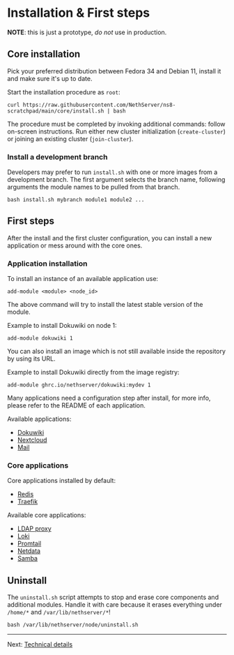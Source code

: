 # Installation & First steps

**NOTE**: this is just a prototype, *do not* use in production.

## Core installation

Pick your preferred distribution between Fedora 34 and Debian 11, install it and make sure it's up to date.

Start the installation procedure as `root`:
```
curl https://raw.githubusercontent.com/NethServer/ns8-scratchpad/main/core/install.sh | bash
```

The procedure must be completed by invoking additional commands: follow on-screen instructions.
Run either new cluster initialization (`create-cluster`) or joining an existing cluster (`join-cluster`).

### Install a development branch

Developers may prefer to run `install.sh` with one or more images from a
development branch. The first argument selects the branch name, following
arguments the module names to be pulled from that branch.

    bash install.sh mybranch module1 module2 ...

## First steps

After the install and the first cluster configuration, you can install a new application
or mess around with the core ones.

### Application installation

To install an instance of an available application use:
```
add-module <module> <node_id>
```
The  above command will try to install the latest stable version of the module.

Example to install Dokuwiki on node 1:
```
add-module dokuwiki 1
```

You can also install an image which is not still available inside the repository by using
its URL.

Example to install Dokuwiki directly from the image registry:
```
add-module ghrc.io/nethserver/dokuwiki:mydev 1
```

Many applications need a configuration step after install, for more info, 
please refer to the README of each application.

Available applications:

- [Dokuwiki](../dokuwiki/README.md)
- [Nextcloud](../nextcloud/README.md)
- [Mail](../netdata/README.md)

### Core applications

Core applications installed by default:
- [Redis](#redis)
- [Traefik](../traefik/README.md)

Available core applications:
- [LDAP proxy](../ldapproxy/README.md)
- [Loki](../loki/REDME.md)
- [Promtail](../promtail/README.md)
- [Netdata](../netdata/README.md)
- [Samba](../samba/README.md)


## Uninstall

The `uninstall.sh` script attempts to stop and erase core components and
additional modules. Handle it with care because it erases everything under `/home/*` and `/var/lib/nethserver/*`!

    bash /var/lib/nethserver/node/uninstall.sh

---
Next: [Technical details](details.md)
